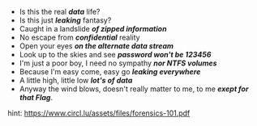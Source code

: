 - Is this the real <b>_data_</b> life? 
- Is this just <b>_leaking_</b> fantasy? 
- Caught in a landslide <b>_of zipped information_</b> 
- No escape from <b>_confidential_</b> reality 
- Open your eyes <b>_on the alternate data stream_</b>
- Look up to the skies and see <b>_password won't be 123456_</b>
- I'm just a poor boy, I need no sympathy <b>_nor NTFS volumes_</b>
- Because I'm easy come, easy go <b>_leaking everywhere_</b>
- A little high, little low <b>_lot's of data_</b>
- Anyway the wind blows, doesn't really matter to me, to me <b>_exept for that Flag_</b>.

hint: https://www.circl.lu/assets/files/forensics-101.pdf
